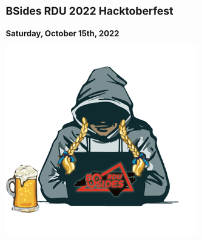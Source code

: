 # BSides RDU 2022 Hacktoberfest

## Saturday, October 15th, 2022

![BSides RDU 2022 Hacktoberfest Logo](/img/bsides-2022-logo.png "BSides RDU 2022 Hacktoberfest")
